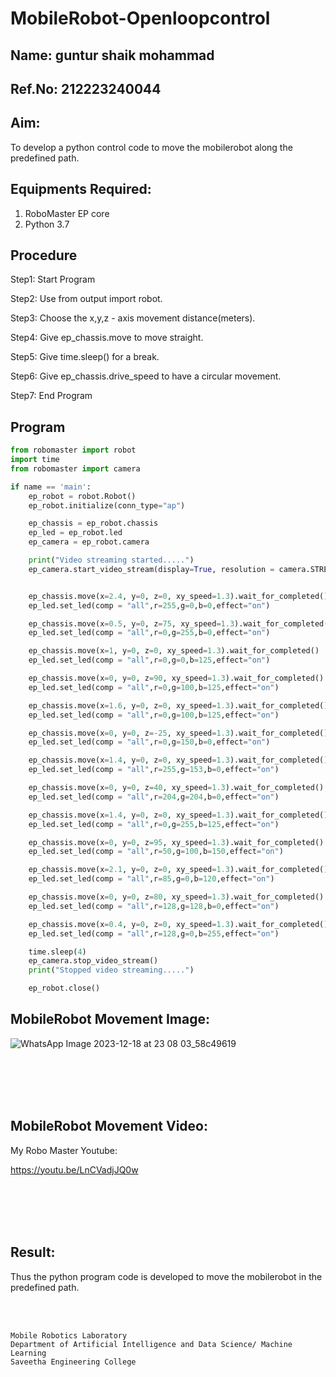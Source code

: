 # MobileRobot-Openloopcontrol
## Name: guntur shaik mohammad
## Ref.No: 212223240044
## Aim:

To develop a python control code to move the mobilerobot along the predefined path.

## Equipments Required:
1. RoboMaster EP core
2. Python 3.7

## Procedure
Step1: Start Program

Step2: Use from output import robot.

Step3: Choose the x,y,z - axis movement distance(meters).

Step4: Give ep_chassis.move to move straight.

Step5: Give time.sleep() for a break.

Step6: Give ep_chassis.drive_speed to have a circular movement.

Step7: End Program

## Program
```python
from robomaster import robot
import time
from robomaster import camera

if name == 'main':
    ep_robot = robot.Robot()
    ep_robot.initialize(conn_type="ap")

    ep_chassis = ep_robot.chassis
    ep_led = ep_robot.led
    ep_camera = ep_robot.camera

    print("Video streaming started.....")
    ep_camera.start_video_stream(display=True, resolution = camera.STREAM_360P)


    ep_chassis.move(x=2.4, y=0, z=0, xy_speed=1.3).wait_for_completed()
    ep_led.set_led(comp = "all",r=255,g=0,b=0,effect="on")

    ep_chassis.move(x=0.5, y=0, z=75, xy_speed=1.3).wait_for_completed()
    ep_led.set_led(comp = "all",r=0,g=255,b=0,effect="on")

    ep_chassis.move(x=1, y=0, z=0, xy_speed=1.3).wait_for_completed()
    ep_led.set_led(comp = "all",r=0,g=0,b=125,effect="on")

    ep_chassis.move(x=0, y=0, z=90, xy_speed=1.3).wait_for_completed()
    ep_led.set_led(comp = "all",r=0,g=100,b=125,effect="on")

    ep_chassis.move(x=1.6, y=0, z=0, xy_speed=1.3).wait_for_completed()
    ep_led.set_led(comp = "all",r=0,g=100,b=125,effect="on")

    ep_chassis.move(x=0, y=0, z=-25, xy_speed=1.3).wait_for_completed()
    ep_led.set_led(comp = "all",r=0,g=150,b=0,effect="on")

    ep_chassis.move(x=1.4, y=0, z=0, xy_speed=1.3).wait_for_completed()
    ep_led.set_led(comp = "all",r=255,g=153,b=0,effect="on")

    ep_chassis.move(x=0, y=0, z=40, xy_speed=1.3).wait_for_completed()
    ep_led.set_led(comp = "all",r=204,g=204,b=0,effect="on")

    ep_chassis.move(x=1.4, y=0, z=0, xy_speed=1.3).wait_for_completed()
    ep_led.set_led(comp = "all",r=0,g=255,b=125,effect="on")

    ep_chassis.move(x=0, y=0, z=95, xy_speed=1.3).wait_for_completed()
    ep_led.set_led(comp = "all",r=50,g=100,b=150,effect="on")

    ep_chassis.move(x=2.1, y=0, z=0, xy_speed=1.3).wait_for_completed()
    ep_led.set_led(comp = "all",r=85,g=0,b=120,effect="on")

    ep_chassis.move(x=0, y=0, z=80, xy_speed=1.3).wait_for_completed()
    ep_led.set_led(comp = "all",r=128,g=128,b=0,effect="on")

    ep_chassis.move(x=0.4, y=0, z=0, xy_speed=1.3).wait_for_completed()
    ep_led.set_led(comp = "all",r=128,g=0,b=255,effect="on")

    time.sleep(4)
    ep_camera.stop_video_stream()
    print("Stopped video streaming.....")

    ep_robot.close()
```

## MobileRobot Movement Image:


![WhatsApp Image 2023-12-18 at 23 08 03_58c49619](https://github.com/Jeshwanthkumarpayyavula/mobilerobot-openloopcontrol/assets/145742402/72a1bd18-8a86-43ec-b250-760057407ad1)



<br/>
<br/>
<br/>
<br/>

## MobileRobot Movement Video:

My Robo Master Youtube:

https://youtu.be/LnCVadjJQ0w



<br/>
<br/>
<br/>
<br/>

## Result:
Thus the python program code is developed to move the mobilerobot in the predefined path.


<br/>
<br/>

```
Mobile Robotics Laboratory
Department of Artificial Intelligence and Data Science/ Machine Learning
Saveetha Engineering College
```
